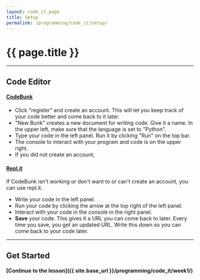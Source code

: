 ```yaml
---
layout: code_it_page
title: Setup
permalink: /programming/code_it/setup/
---
```


# <i class="fa fa-desktop fa-fw fa-lg fa-left"></i>{{ page.title }}

---

## Code Editor

#### [CodeBunk](http://codebunk.com/)

- Click "register" and create an account. This will let you keep track of your code better and come back to it later.
- "New Bunk" creates a new document for writing code. Give it a name. In the upper left, make sure that the language is set to "Python".
- Type your code in the left panel. Run it by clicking "Run" on the top bar.
- The console to interact with your program and code is on the upper right.
- If you did not create an account, 

#### [Repl.it](http://repl.it/)

If CodeBunk isn't working or don't want to or can't create an account, you can use repl.it.

- Write your code in the left panel.
- Run your code by clicking the arrow at the top right of the left panel.
- Interact with your code in the console in the right panel.
- **Save** your code. This gives it a URL you can come back to later. Every time you save, you get an updated URL. Write this down so you can come back to your code later.

---

## Get Started

#### [Continue to the lesson]({{ site.base_url }}/programming/code_it/week1/)